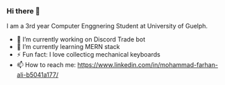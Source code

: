### Hi there 👋

I am a 3rd year Computer Enggnering Student at University of Guelph. 
- 🔭 I’m currently working on Discord Trade bot
- 🌱 I’m currently learning MERN stack
- ⚡ Fun fact: I love collecticg mechanical keyboards 
- 📫 How to reach me: https://www.linkedin.com/in/mohammad-farhan-ali-b5041a177/


<!--
**mdfarhanali34/mdfarhanali34** is a ✨ _special_ ✨ repository because its `README.md` (this file) appears on your GitHub profile.

Here are some ideas to get you started:



- 👯 I’m looking to collaborate on ...
- 🤔 I’m looking for help with ...
- 💬 Ask me about ...
- 😄 Pronouns: ...

-->
